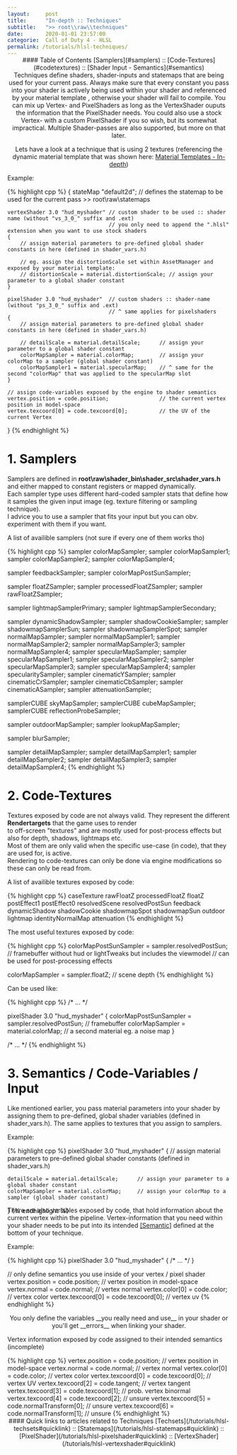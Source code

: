 ```yaml
---
layout:     post
title:      "In-depth :: Techniques"
subtitle:   ">> root\\raw\\techniques"
date:       2020-01-01 23:57:00
categorie:  Call of Duty 4 - HLSL
permalink: /tutorials/hlsl-techniques/
---
```


<!-- overwrite header bg if defined -->
<script> var header_bg = "/assets/img/compileTools/header.jpg"; </script>
<!-- tag for quick links so we do not show the nav -->
<a name="quicklink"></a>

<div align="center" style="margin-top: -1rem" markdown="1">
#### Table of Contents
[Samplers](#samplers) :: [Code-Textures](#codetextures) :: [Shader Input - Semantics](#semantics)
<div class="padding-2l"></div></div> 

<div align="center" markdown="1">
Techniques define shaders, shader-inputs and statemaps that are being used for your current pass. Always make sure that every constant you pass into your shader is actively being used within your shader and referenced by your material template
, otherwise your shader will fail to compile.  
You can mix up Vertex- and PixelShaders as long as the VertexShader ouputs the information that the PixelShader needs. You could also use a stock Vertex- with a custom PixelShader if you so wish, but its somewhat impractical.
Multiple Shader-passes are also supported, but more on that later.

<div align="center"><div class="seperator-75p"></div></div>
<div class="padding-2l"></div>

Lets have a look at a technique that is using 2 textures (referencing the dynamic material template that was shown here: [Material Templates - In-depth](/tutorials/hlsl-templates/))
</div>

<div class="padding-1l" style="margin-bottom: 0.5rem"></div>
<div class="highlight-header"><p>Example:</p></div>
{% highlight cpp %}
{
    stateMap "default2d";           // defines the statemap to be used for the current pass >> root\raw\statemaps
    
    vertexShader 3.0 "hud_myshader" // custom shader to be used :: shader name (without "vs_3_0_" suffix and .ext)
                                    // you only need to append the ".hlsl" extension when you want to use stock shaders 
    {
        // assign material parameters to pre-defined global shader constants in here (defined in shader_vars.h)
        
        // eg. assign the distortionScale set within AssetManager and exposed by your material template:
        // distortionScale = material.distortionScale; // assign your parameter to a global shader constant
    }

    pixelShader 3.0 "hud_myshader"  // custom shaders :: shader-name (without "ps_3_0_" suffix and .ext)
                                    // ^ same applies for pixelshaders
    {
        // assign material parameters to pre-defined global shader constants in here (defined in shader_vars.h)

        // detailScale = material.detailScale;      // assign your parameter to a global shader constant
        colorMapSampler = material.colorMap;        // assign your colorMap to a sampler (global shader constant)
        colorMapSampler1 = material.specularMap;    // ^ same for the second "colorMap" that was applied to the specularMap slot
    }

    // assign code-variables exposed by the engine to shader semantics
    vertex.position = code.position;                // the current vertex position in model-space 
    vertex.texcoord[0] = code.texcoord[0];          // the UV of the current Vertex
}
{% endhighlight %}



<!-- tag for quicklinks -->
<a name="samplers"></a>
<div class="padding-1l"></div>
<div align="center"><div class="seperator-75p"></div></div>
<div class="padding-1l"></div>

# 1. Samplers

Samplers are defined in __root\raw\shader_bin\shader_src\shader_vars.h__ and either mapped to constant registers or mapped dynamically.  
Each sampler type uses different hard-coded sampler stats that define how it samples the given input image (eg. texture filtering or sampling technique).   
I advice you to use a sampler that fits your input but you can obv. experiment with them if you want. 

<div class="padding-1l" style="margin-bottom: 0.5rem"></div>
<div class="highlight-header"><p>A list of availible samplers (not sure if every one of them works tho)</p></div>
{% highlight cpp %}
sampler     colorMapSampler;
sampler     colorMapSampler1;
sampler     colorMapSampler2;
sampler     colorMapSampler4;

sampler     feedbackSampler;
sampler     colorMapPostSunSampler;

sampler     floatZSampler;
sampler     processedFloatZSampler;
sampler     rawFloatZSampler;

sampler     lightmapSamplerPrimary;
sampler     lightmapSamplerSecondary;

sampler     dynamicShadowSampler;
sampler     shadowCookieSampler;
sampler     shadowmapSamplerSun;
sampler     shadowmapSamplerSpot;
sampler     normalMapSampler;
sampler     normalMapSampler1;
sampler     normalMapSampler2;
sampler     normalMapSampler3;
sampler     normalMapSampler4;
sampler     specularMapSampler;
sampler     specularMapSampler1;
sampler     specularMapSampler2;
sampler     specularMapSampler3;
sampler     specularMapSampler4;
sampler     specularitySampler;
sampler     cinematicYSampler;
sampler     cinematicCrSampler;
sampler     cinematicCbSampler;
sampler     cinematicASampler;
sampler     attenuationSampler;

samplerCUBE skyMapSampler;
samplerCUBE cubeMapSampler;
samplerCUBE reflectionProbeSampler;

sampler     outdoorMapSampler;
sampler     lookupMapSampler; 

sampler     blurSampler;

sampler     detailMapSampler;
sampler     detailMapSampler1;
sampler     detailMapSampler2;
sampler     detailMapSampler3;
sampler     detailMapSampler4;
{% endhighlight %}



<!-- tag for quicklinks -->
<a name="codetextures"></a>
<div class="padding-1l"></div>
<div align="center"><div class="seperator-75p"></div></div>
<div class="padding-1l"></div>

# 2. Code-Textures

Textures exposed by code are not always valid. They represent the different __Rendertargets__ that the game uses to render   
to off-screen "textures" and are mostly used for post-process effects but also for depth, shadows, lightmaps etc.  
Most of them are only valid when the specific use-case (in code), that they are used for, is active.  
Rendering to code-textures can only be done via engine modifications so these can only be read from.

<div class="padding-1l" style="margin-bottom: 0.5rem"></div>
<div class="highlight-header"><p>A list of availible textures exposed by code:</p></div>
{% highlight cpp %}
caseTexture
rawFloatZ
processedFloatZ
floatZ
postEffect1
postEffect0
resolvedScene
resolvedPostSun
feedback
dynamicShadow
shadowCookie
shadowmapSpot
shadowmapSun
outdoor
lightmap
identityNormalMap
attenuation
{% endhighlight %}


<div class="padding-1l" style="margin-bottom: 0.5rem"></div>
<div class="highlight-header"><p>The most useful textures exposed by code:</p></div>
{% highlight cpp %}
colorMapPostSunSampler  = sampler.resolvedPostSun;  // framebuffer without hud or lightTweaks but includes the viewmodel
                                                    // can be used for post-processing effects

colorMapSampler         = sampler.floatZ;           // scene depth
{% endhighlight %}

<div class="padding-1l" style="margin-bottom: 0.5rem"></div>
<div class="highlight-header"><p>Can be used like:</p></div>
{% highlight cpp %}
/* ... */

pixelShader 3.0 "hud_myshader"
{
    colorMapPostSunSampler = sampler.resolvedPostSun;   // framebuffer
    colorMapSampler = material.colorMap;                // a second material eg. a noise map 
}

/* ... */
{% endhighlight %}



<!-- tag for quicklinks -->
<a name="semantics"></a>
<div class="padding-1l"></div>
<div align="center"><div class="seperator-75p"></div></div>
<div class="padding-1l"></div>

# 3. Semantics / Code-Variables / Input

Like mentioned earlier, you pass material parameters into your shader by assigning them to pre-defined, global shader variables (defined in shader_vars.h).
The same applies to textures that you assign to samplers. 

<div class="padding-1l" style="margin-bottom: 0.5rem"></div>
<div class="highlight-header"><p>Example:</p></div>
{% highlight cpp %}
pixelShader 3.0 "hud_myshader"
{
    // assign material parameters to pre-defined global shader constants (defined in shader_vars.h)

    detailScale = material.detailScale;      // assign your parameter to a global shader constant
    colorMapSampler = material.colorMap;     // assign your colorMap to a sampler (global shader constant)
}
{% endhighlight %}

<div align="center" markdown="1">
<div class="padding-1l" style="margin-top: -2.0rem; margin-bottom: 0.5rem"></div>
<div class="seperator-50p"></div>
<div class="padding-1l"></div>
</div>


There are also variables exposed by code, that hold information about the current vertex within the pipeline.
Vertex-information that you need within your shader needs to be put into its intended [[Semantic]](https://docs.microsoft.com/windows/win32/direct3dhlsl/dx-graphics-hlsl-semantics) defined at the bottom of your technique.  

<div class="padding-1l" style="margin-bottom: 0.5rem"></div>
<div class="highlight-header"><p>Example:</p></div>
{% highlight cpp %}
pixelShader 3.0 "hud_myshader"
{
    /* ... */
}

// only define semantics you use inside of your vertex / pixel shader
vertex.position     = code.position;    // vertex position in model-space
vertex.normal       = code.normal;      // vertex normal 
vertex.color[0]     = code.color;       // vertex color
vertex.texcoord[0]  = code.texcoord[0]; // vertex uv
{% endhighlight %}

<div class="padding-1l" style="margin-bottom: 0.5rem"></div>
<div align="center" markdown="1">
You only define the variables __you really need and use__ in your shader or you'll get __errors__ when linking your shader.
</div>

<div class="padding-1l" style="margin-bottom: 0.5rem"></div>
<div class="highlight-header"><p>Vertex information exposed by code assigned to their intended semantics (incomplete)</p></div>
{% highlight cpp %}
vertex.position     = code.position;            // vertex position in model-space
vertex.normal       = code.normal;              // vertex normal 
vertex.color[0]     = code.color;               // vertex color
vertex.texcoord[0]  = code.texcoord[0];         // vertex UV
vertex.texcoord[2]  = code.tangent;             // vertex tangent
vertex.texcoord[3]  = code.texcoord[1];         // prob. vertex binormal
vertex.texcoord[4]  = code.texcoord[2];         // unsure
vertex.texcoord[5]  = code.normalTransform[0];  // unsure
vertex.texcoord[6]  = code.normalTransform[1];  // unsure
{% endhighlight %}

<div class="padding-1l"></div>
<div align="center"><div class="seperator-75p"></div></div>
<div class="padding-1l"></div>

<div align="center" markdown="1">
#### Quick links to articles related to Techniques
[Techsets](/tutorials/hlsl-techsets#quicklink) :: [Statemaps](/tutorials/hlsl-statemaps#quicklink) :: [PixelShader](/tutorials/hlsl-pixelshader#quicklink) :: [VertexShader](/tutorials/hlsl-vertexshader#quicklink)
</div> 